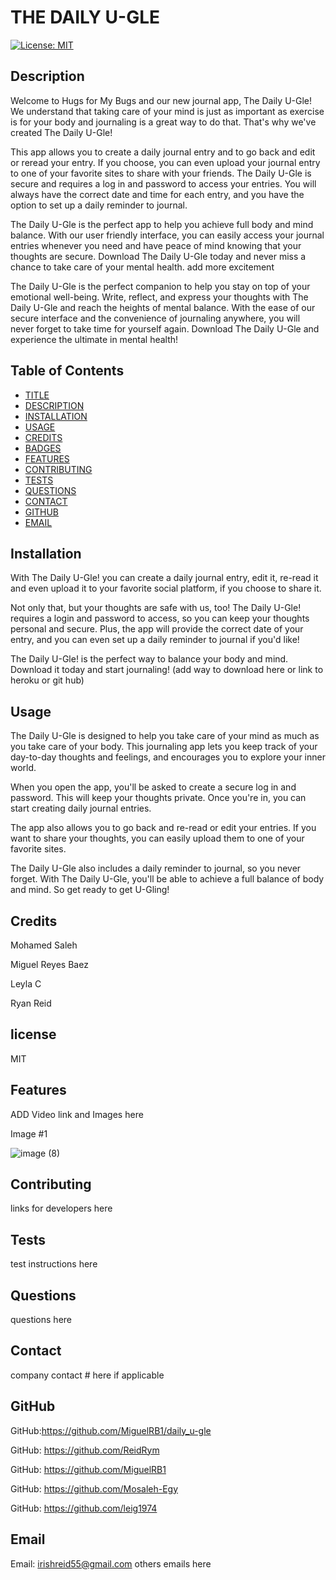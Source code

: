# THE DAILY U-GLE
[![License: MIT](https://img.shields.io/badge/License-MIT-yellow.svg)](https://opensource.org/licenses/MIT)


## Description
Welcome to Hugs for My Bugs and our new journal app, The Daily U-Gle! We understand that taking care of your mind is just as important as exercise is for your body and journaling is a great way to do that. That's why we've created The Daily U-Gle! 

This app allows you to create a daily journal entry and to go back and edit or reread your entry. If you choose, you can even upload your journal entry to one of your favorite sites to share with your friends. The Daily U-Gle is secure and requires a log in and password to access your entries. You will always have the correct date and time for each entry, and you have the option to set up a daily reminder to journal. 

The Daily U-Gle is the perfect app to help you achieve full body and mind balance. With our user friendly interface, you can easily access your journal entries whenever you need and have peace of mind knowing that your thoughts are secure. Download The Daily U-Gle today and never miss a chance to take care of your mental health.
add more excitement 

The Daily U-Gle is the perfect companion to help you stay on top of your emotional well-being. Write, reflect, and express your thoughts with The Daily U-Gle and reach the heights of mental balance. With the ease of our secure interface and the convenience of journaling anywhere, you will never forget to take time for yourself again. Download The Daily U-Gle and experience the ultimate in mental health!




## Table of Contents

* [TITLE](#title)
* [DESCRIPTION](#description)
* [INSTALLATION](#installation)
* [USAGE](#usage)
* [CREDITS](#credits)
* [BADGES](#badges)
* [FEATURES](#features)
* [CONTRIBUTING](#contributing)
* [TESTS](#tests)
* [QUESTIONS](#questions)
* [CONTACT](#contact)
* [GITHUB](#github)
* [EMAIL](#email)





## Installation
 With The Daily U-Gle! you can create a daily journal entry, edit it, re-read it and even upload it to your favorite social platform, if you choose to share it. 

Not only that, but your thoughts are safe with us, too! The Daily U-Gle! requires a login and password to access, so you can keep your thoughts personal and secure. Plus, the app will provide the correct date of your entry, and you can even set up a daily reminder to journal if you'd like! 

The Daily U-Gle! is the perfect way to balance your body and mind. Download it today and start journaling!
(add way to download here or link to heroku or git hub)


## Usage
The Daily U-Gle is designed to help you take care of your mind as much as you take care of your body. This journaling app lets you keep track of your day-to-day thoughts and feelings, and encourages you to explore your inner world. 

When you open the app, you'll be asked to create a secure log in and password. This will keep your thoughts private. Once you're in, you can start creating daily journal entries.

The app also allows you to go back and re-read or edit your entries. If you want to share your thoughts, you can easily upload them to one of your favorite sites.

The Daily U-Gle also includes a daily reminder to journal, so you never forget. With The Daily U-Gle, you'll be able to achieve a full balance of body and mind. So get ready to get U-Gling!

## Credits
Mohamed Saleh 

Miguel Reyes Baez

Leyla C

Ryan Reid


## license
MIT



## Features  
ADD Video link and Images here

Image #1

![image (8)](https://github.com/MiguelRB1/daily_u-gle/assets/123789106/bdb7b5b6-554d-41d9-8cc2-3fc4a8cfd62d)


## Contributing
links for developers here


## Tests  
test instructions here


## Questions
questions here


## Contact
company contact # here if applicable


## GitHub
GitHub:https://github.com/MiguelRB1/daily_u-gle

GitHub: https://github.com/ReidRym

GitHub: https://github.com/MiguelRB1

GitHub: https://github.com/Mosaleh-Egy

GitHub: https://github.com/leig1974




## Email
Email: irishreid55@gmail.com
others emails here
